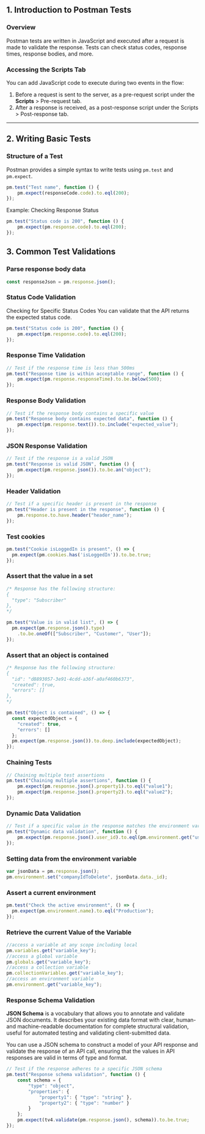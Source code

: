 ## 1. Introduction to Postman Tests

### Overview
Postman tests are written in JavaScript and executed after a request is made to validate the response. Tests can check status codes, response times, response bodies, and more.

### Accessing the Scripts Tab
You can add JavaScript code to execute during two events in the flow:

1. Before a request is sent to the server, as a pre-request script under the **Scripts** > Pre-request tab.
2. After a response is received, as a post-response script under the Scripts > Post-response tab.

---

## 2. Writing Basic Tests

### Structure of a Test
Postman provides a simple syntax to write tests using `pm.test` and `pm.expect`.

```javascript
pm.test("Test name", function () {
    pm.expect(responseCode.code).to.eql(200);
});
```

Example: Checking Response Status

```javascript
pm.test("Status code is 200", function () {
    pm.expect(pm.response.code).to.eql(200);
});
```

## 3. Common Test Validations

### Parse response body data

```javascript
const responseJson = pm.response.json();
```

### Status Code Validation
Checking for Specific Status Codes
You can validate that the API returns the expected status code.

```javascript
pm.test("Status code is 200", function () {
    pm.expect(pm.response.code).to.eql(200);
});
```

### Response Time Validation

```javascript
// Test if the response time is less than 500ms
pm.test("Response time is within acceptable range", function () {
    pm.expect(pm.response.responseTime).to.be.below(500);
});
```

### Response Body Validation

```javascript
// Test if the response body contains a specific value
pm.test("Response body contains expected data", function () {
    pm.expect(pm.response.text()).to.include("expected_value");
});
```

### JSON Response Validation

```javascript
// Test if the response is a valid JSON
pm.test("Response is valid JSON", function () {
    pm.expect(pm.response.json()).to.be.an("object");
});
```

### Header Validation

```javascript
// Test if a specific header is present in the response
pm.test("Header is present in the response", function () {
    pm.response.to.have.header("header_name");
});
```

### Test cookies

```javascript
pm.test("Cookie isLoggedIn is present", () => {
  pm.expect(pm.cookies.has('isLoggedIn')).to.be.true;
});
```

### Assert that the value in a set

```javascript
/* Response has the following structure:
{
  "type": "Subscriber"
},
*/

pm.test("Value is in valid list", () => {
  pm.expect(pm.response.json().type)
    .to.be.oneOf(["Subscriber", "Customer", "User"]);
});
```

### Assert that an object is contained

```javascript
/* Response has the following structure:
{
  "id": "d8893057-3e91-4cdd-a36f-a0af460b6373",
  "created": true,
  "errors": []
},
*/

pm.test("Object is contained", () => {
  const expectedObject = {
    "created": true,
    "errors": []
  };
  pm.expect(pm.response.json()).to.deep.include(expectedObject);
});
```

### Chaining Tests

```javascript
// Chaining multiple test assertions
pm.test("Chaining multiple assertions", function () {
    pm.expect(pm.response.json().property1).to.eql("value1");
    pm.expect(pm.response.json().property2).to.eql("value2");
});
```

### Dynamic Data Validation

```javascript
// Test if a specific value in the response matches the environment variable
pm.test("Dynamic data validation", function () {
    pm.expect(pm.response.json().user_id).to.eql(pm.environment.get("user_id"));
});
```

### Setting data from the environment variable

```javascript
var jsonData = pm.response.json();
pm.environment.set("companyIdToDelete", jsonData.data._id);
```

### Assert a current environment

```javascript
pm.test("Check the active environment", () => {
  pm.expect(pm.environment.name).to.eql("Production");
});
```

### Retrieve the current Value of the Variable

```javascript
//access a variable at any scope including local
pm.variables.get("variable_key");
//access a global variable
pm.globals.get("variable_key");
//access a collection variable
pm.collectionVariables.get("variable_key");
//access an environment variable
pm.environment.get("variable_key");
```

### Response Schema Validation

**JSON Schema** is a vocabulary that allows you to annotate and validate JSON documents. It describes your existing data format with clear, human- and machine-readable documentation for complete structural validation, useful for automated testing and validating client-submitted data.

You can use a JSON schema to construct a model of your API response and validate the response of an API call, ensuring that the values in API responses are valid in terms of type and format.

```javascript
// Test if the response adheres to a specific JSON schema
pm.test("Response schema validation", function () {
    const schema = {
        "type": "object",
        "properties": {
            "property1": { "type": "string" },
            "property2": { "type": "number" }
        }
    };
    pm.expect(tv4.validate(pm.response.json(), schema)).to.be.true;
});
```
